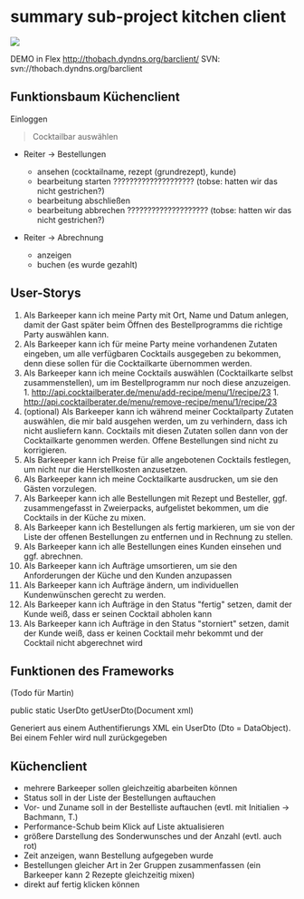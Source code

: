 # summary sub-project kitchen client

[![](http://create.ly/g6thx0ci2?nonsense=pic.png)](http://creately.com/app?diagID=g6thx0ci2)

DEMO in Flex http://thobach.dyndns.org/barclient/
SVN: svn://thobach.dyndns.org/barclient

## Funktionsbaum Küchenclient ##

Einloggen
> Cocktailbar auswählen



  * Reiter -> Bestellungen
    * ansehen (cocktailname, rezept (grundrezept), kunde)
    * bearbeitung starten ???????????????????? (tobse: hatten wir das nicht gestrichen?)
    * bearbeitung abschließen
    * bearbeitung abbrechen ???????????????????? (tobse: hatten wir das nicht gestrichen?)

  * Reiter -> Abrechnung
    * anzeigen
    * buchen (es wurde gezahlt)

## User-Storys ##

  1. Als Barkeeper kann ich meine Party mit Ort, Name und Datum anlegen, damit der Gast später beim Öffnen des Bestellprogramms die richtige Party auswählen kann.
  1. Als Barkeeper kann ich für meine Party meine vorhandenen Zutaten eingeben, um alle verfügbaren Cocktails ausgegeben zu bekommen, denn diese sollen für die Cocktailkarte übernommen werden.
  1. Als Barkeeper kann ich meine Cocktails auswählen (Cocktailkarte selbst zusammenstellen), um im Bestellprogramm nur noch diese anzuzeigen.
    1. http://api.cocktailberater.de/menu/add-recipe/menu/1/recipe/23
    1. http://api.cocktailberater.de/menu/remove-recipe/menu/1/recipe/23
  1. (optional) Als Barkeeper kann ich während meiner Cocktailparty Zutaten auswählen, die mir bald ausgehen werden, um zu verhindern, dass ich nicht ausliefern kann. Cocktails mit diesen Zutaten sollen dann von der Cocktailkarte genommen werden. Offene Bestellungen sind nicht zu korrigieren.
  1. Als Barkeeper kann ich Preise für alle angebotenen Cocktails festlegen, um nicht nur die Herstellkosten anzusetzen.
  1. Als Barkeeper kann ich meine Cocktailkarte ausdrucken, um sie den Gästen vorzulegen.
  1. Als Barkeeper kann ich alle Bestellungen mit Rezept und Besteller, ggf. zusammengefasst in Zweierpacks, aufgelistet bekommen, um die Cocktails in der Küche zu mixen.
  1. Als Barkeeper kann ich Bestellungen als fertig markieren, um sie von der Liste der offenen Bestellungen zu entfernen und in Rechnung zu stellen.
  1. Als Barkeeper kann ich alle Bestellungen eines Kunden einsehen und ggf. abrechnen.
  1. Als Barkeeper kann ich Aufträge umsortieren, um sie den Anforderungen der Küche und den Kunden anzupassen
  1. Als Barkeeper kann ich Aufträge ändern, um individuellen Kundenwünschen gerecht zu werden.
  1. Als Barkeeper kann ich Aufträge in den Status "fertig" setzen, damit der Kunde weiß, dass er seinen Cocktail abholen kann
  1. Als Barkeeper kann ich Aufträge in den Status "storniert" setzen, damit der Kunde weiß, dass er keinen Cocktail mehr bekommt und der Cocktail nicht abgerechnet wird

## Funktionen des Frameworks ##

(Todo für Martin)

public static UserDto getUserDto(Document xml)

Generiert aus einem Authentifierungs XML ein UserDto (Dto = DataObject). Bei einem Fehler wird null zurückgegeben




## Küchenclient ##
  * mehrere Barkeeper sollen gleichzeitig abarbeiten können
  * Status soll in der Liste der Bestellungen auftauchen
  * Vor- und Zuname soll in der Bestelliste auftauchen (evtl. mit Initialien -> Bachmann, T.)
  * Performance-Schub beim Klick auf Liste aktualisieren
  * größere Darstellung des Sonderwunsches und der Anzahl (evtl. auch rot)
  * Zeit anzeigen, wann Bestellung aufgegeben wurde
  * Bestellungen gleicher Art in 2er Gruppen zusammenfassen (ein Barkeeper kann 2 Rezepte gleichzeitig mixen)
  * direkt auf fertig klicken können